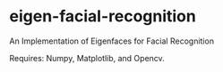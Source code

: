 # eigen-facial-recognition
An Implementation of Eigenfaces for Facial Recognition

Requires: Numpy, Matplotlib, and Opencv. 
